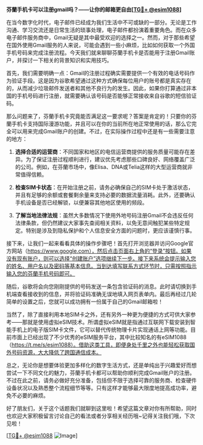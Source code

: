 **芬蘭手机卡可以注册gmail吗？——让你的邮箱更自由[[TG💪+ @esim1088](https://t.me/s/esim1088)]**

在当今数字化时代，电子邮件已经成为我们生活中不可或缺的一部分。无论是工作沟通、学习交流还是日常生活的琐事处理，电子邮件都扮演着重要角色。而在众多电子邮件服务商中，Gmail无疑是其中最受欢迎的选择之一。然而，对于那些希望在国外使用Gmail服务的人来说，可能会遇到一些小麻烦，比如如何获取一个外国手机号码来完成注册流程。今天我们就来聊聊芬蘭手机卡是否能用于注册Gmail账户，并探讨一下相关的背景知识和实用技巧。

首先，我们需要明确一点：Gmail的注册过程确实需要提供一个有效的电话号码作为验证手段。这是因为谷歌希望通过这种方式确保每位用户的账号都是真实存在的，从而减少垃圾邮件发送者和其他不良行为的发生。因此，如果你打算通过非本国的手机号码进行注册，就需要确认该号码是否能够正常接收来自谷歌的短信验证码。

那么问题来了，芬蘭手机卡究竟能否满足这一要求呢？答案是肯定的！只要你的芬蘭手机卡支持国际漫游功能，并且可以在你的当前所在地正常使用的话，那么它完全可以用来完成Gmail账户的创建。不过，在实际操作过程中还是有一些需要注意的地方：

1. **选择合适的运营商**：不同国家和地区的电信运营商提供的服务质量可能存在差异。为了保证注册过程顺利进行，建议优先考虑那些口碑良好、网络覆盖广泛的公司。例如，在芬蘭市场中，像Elisa、DNA或Telia这样的大型运营商就非常值得信赖。

2. **检查SIM卡状态**：在开始注册之前，请务必确保自己的SIM卡处于激活状态，并且有足够的余额或套餐剩余量来支持必要的数据流量消耗。此外，还要确认手机设备是否已经解锁，以便兼容其他地区使用的频段。

3. **了解当地法律法规**：虽然大多数情况下使用外地号码注册Gmail不会违反任何法律条款，但仍然建议大家事先查阅相关资料，以免无意间触犯某些特定规定。特别是涉及到隐私保护和个人信息安全方面的问题时，更应该谨慎行事。

接下来，让我们一起来看看具体的操作步骤吧！首先打开浏览器并访问Google官方网站（https://www.google.com），然后点击页面右上角的“登录”按钮。如果没有现有账户，则可以选择“创建账户”选项继续下一步。接下来系统会提示输入您的姓名、用户名以及密码等基本信息。当到达填写联系方式环节时，只需按照指示输入您的芬蘭手机号码即可。

随后，谷歌将会向您刚刚提供的号码发送一条包含验证码的消息。此时请切换到手机端查看接收到的信息，并将验证码准确无误地填入网页表单内。最后再经过几轮简单的设置之后，您就可以成功拥有一份属于自己的Gmail邮箱啦！

当然了，除了直接利用本地SIM卡之外，还有另外一种更为便捷的方式可供大家参考——那就是使用虚拟eSIM技术。所谓虚拟eSIM就是指通过互联网下载安装到智能手机上的电子版SIM卡文件，它可以替代传统物理卡片实现通话上网等功能。目前市面上已经出现了不少优秀的eSIM服务平台，其中比较知名的有eSIM1088（https://t.me/s/esim1088）。借助这类工具，即便身处千里之外也能轻松获取国外号码资源，大大降低了跨国通信成本。

总之，无论你是想要体验更加多样化的数字生活方式，还是单纯出于兴趣爱好而想尝试一下不同文化的魅力，芬蘭手机卡都可以帮助你顺利完成Gmail账户的注册。不过在此之前，请务必做好充分准备，包括但不限于选择可靠的服务商、检查硬件设备状况以及熟悉整个流程细节等等。只有这样才能够最大限度地提高成功率，避免不必要的麻烦。

好了朋友们，关于这个话题我们就聊到这里啦！希望这篇文章对你有所帮助，同时也欢迎大家积极留言讨论自己的看法或者分享相关经历哦~记得关注我们哦，下次见啦！

[[TG💪+ @esim1088](https://t.me/s/esim1088) ![Image](https://i.postimg.cc/4NQfJmqS/Snipaste-2025-05-13-00-14-12.png)]